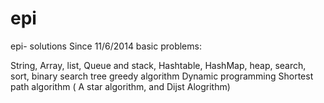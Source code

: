 epi
===

epi- solutions Since 11/6/2014
basic problems:

String, Array, list,  Queue and stack, Hashtable, HashMap,
heap, search,  sort,
binary search tree
greedy algorithm
Dynamic programming 
Shortest path algorithm ( A star algorithm, and Dijst Alogrithm)
